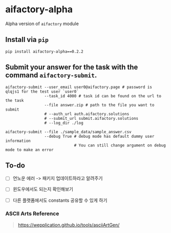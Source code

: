# aifactory-alpha

Alpha version of `aifactory` module

## Install via `pip`

```
pip install aifactory-alpha==0.2.2
```

## Submit your answer for the task with the command `aifactory-submit`.

```
aifactory-submit --user_email user0@aifactory.page # password is qlqjs1 for the test user `user0`
                 --task_id 4000 # task id can be found on the url to the task
                 --file answer.zip # path to the file you want to submit
                 # --auth_url auth.aifactory.solutions
                 # --submit_url submit.aifactory.solutions
                 # --log_dir ./log
                 
aifactory-submit --file ./sample_data/sample_answer.csv 
                 --debug True # debug mode has default dummy user information
                              # You can still change argument on debug mode to make an error
```

## To-do
 - [ ] 언노운 에러 -> 패키지 업데이트하라고 알려주기
 - [ ] 윈도우에서도 되는지 확인해보기
 - [ ] 다른 플랫폼에서도 constants 공유할 수 있게 하기


### ASCII Arts Reference
> https://wepplication.github.io/tools/asciiArtGen/
